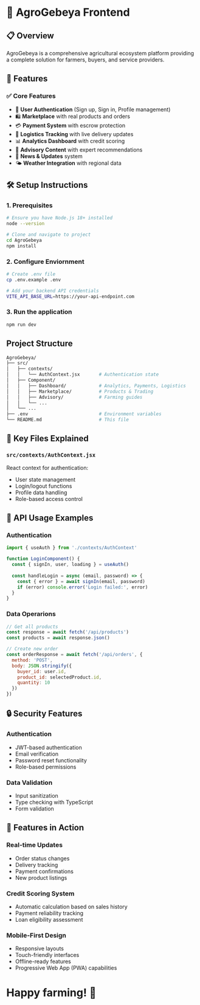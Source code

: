 # 🌾 AgroGebeya Frontend

## 📋 Overview

AgroGebeya is a comprehensive agricultural ecosystem platform providing a complete solution for farmers, buyers, and service providers.

## 🚀 Features

### ✅ Core Features
- 🔐 **User Authentication** (Sign up, Sign in, Profile management)
- 🛍️ **Marketplace** with real products and orders
- 💳 **Payment System** with escrow protection
- 🚚 **Logistics Tracking** with live delivery updates
- 📊 **Analytics Dashboard** with credit scoring
- 🌱 **Advisory Content** with expert recommendations
- 📰 **News & Updates** system
- 🌤️ **Weather Integration** with regional data

## 🛠️ Setup Instructions

### 1. Prerequisites
```bash
# Ensure you have Node.js 18+ installed
node --version

# Clone and navigate to project
cd AgroGebeya
npm install

```
### 2. Configure Enviornment 

``` bash
# Create .env file
cp .env.example .env

# Add your backend API credentials
VITE_API_BASE_URL=https://your-api-endpoint.com

```

### 3. Run the application

```bash
npm run dev
```
## Project Structure

``` bash
AgroGebeya/
├── src/
│   ├── contexts/
│   │   └── AuthContext.jsx       # Authentication state
│   ├── Component/
│   │   ├── Dashboard/            # Analytics, Payments, Logistics
│   │   ├── Marketplace/          # Products & Trading
│   │   ├── Advisory/             # Farming guides
│   │   └── ...
│   └── ...
├── .env                          # Environment variables
└── README.md                     # This file

```

## 🔧 Key Files Explained

### `src/contexts/AuthContext.jsx`
React context for authentication:
- User state management
- Login/logout functions
- Profile data handling
- Role-based access control

## 🎯 API Usage Examples

### Authentication
```javascript
import { useAuth } from './contexts/AuthContext'

function LoginComponent() {
  const { signIn, user, loading } = useAuth()
  
  const handleLogin = async (email, password) => {
    const { error } = await signIn(email, password)
    if (error) console.error('Login failed:', error)
  }
}
```

### Data Operarions

```javascript
// Get all products
const response = await fetch('/api/products')
const products = await response.json()

// Create new order
const orderResponse = await fetch('/api/orders', {
  method: 'POST',
  body: JSON.stringify({
    buyer_id: user.id,
    product_id: selectedProduct.id,
    quantity: 10
  })
})
```

## 🔒 Security Features

### Authentication
- JWT-based authentication
- Email verification
- Password reset functionality
- Role-based permissions

### Data Validation
- Input sanitization
- Type checking with TypeScript
- Form validation

## 🌟 Features in Action

### Real-time Updates
- Order status changes
- Delivery tracking
- Payment confirmations
- New product listings

### Credit Scoring System
- Automatic calculation based on sales history
- Payment reliability tracking
- Loan eligibility assessment

### Mobile-First Design
- Responsive layouts
- Touch-friendly interfaces
- Offline-ready features
- Progressive Web App (PWA) capabilities

# Happy farming! 🌾




